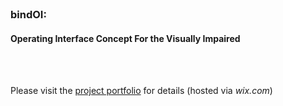 </br>

### bindOI:
#### Operating Interface Concept For the Visually Impaired
</br>
</br>

Please visit the [project portfolio](https://haixiaofengcareer.wixsite.com/projects/copy-of-bindoi) for details (hosted via _wix.com_)
</br>
</br>
